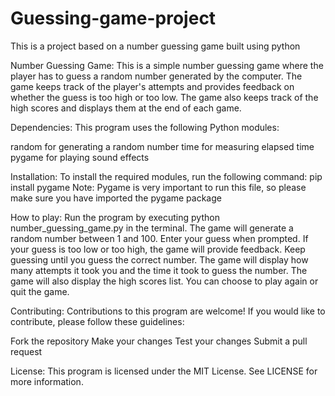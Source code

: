 # Guessing-game-project
This is a project based on a number guessing game built using python

Number Guessing Game:
This is a simple number guessing game where the player has to guess a random number generated by the computer. The game keeps track of the player's attempts and provides feedback on whether the guess is too high or too low. The game also keeps track of the high scores and displays them at the end of each game.

Dependencies:
This program uses the following Python modules:

random for generating a random number
time for measuring elapsed time
pygame for playing sound effects

Installation: 
To install the required modules, run the following command: pip install pygame
Note: Pygame is very important to run this file, so please make sure you have imported the pygame package

How to play:
Run the program by executing python number_guessing_game.py in the terminal.
The game will generate a random number between 1 and 100.
Enter your guess when prompted. If your guess is too low or too high, the game will provide feedback.
Keep guessing until you guess the correct number.
The game will display how many attempts it took you and the time it took to guess the number.
The game will also display the high scores list.
You can choose to play again or quit the game.

Contributing:
Contributions to this program are welcome! If you would like to contribute, please follow these guidelines:

Fork the repository
Make your changes
Test your changes
Submit a pull request

License:
This program is licensed under the MIT License. See LICENSE for more information.
